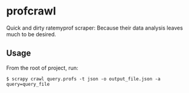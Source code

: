 profcrawl
=========

Quick and dirty ratemyprof scraper: Because their data analysis leaves much to be desired.

Usage
-----

From the root of project, run:

    $ scrapy crawl query.profs -t json -o output_file.json -a query=query_file

